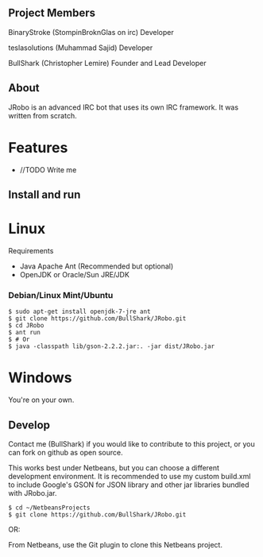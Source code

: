 ## Project Members

BinaryStroke (StompinBroknGlas on irc)
Developer

teslasolutions (Muhammad Sajid)
Developer

BullShark (Christopher Lemire)
Founder and Lead Developer

## About

JRobo is an advanced IRC bot that uses its own IRC framework. It was written from scratch.

# Features
 * //TODO Write me

## Install and run

# Linux

Requirements
 * Java Apache Ant (Recommended but optional)
 * OpenJDK or Oracle/Sun JRE/JDK

### Debian/Linux Mint/Ubuntu
    $ sudo apt-get install openjdk-7-jre ant
    $ git clone https://github.com/BullShark/JRobo.git
    $ cd JRobo
    $ ant run
    $ # Or
    $ java -classpath lib/gson-2.2.2.jar:. -jar dist/JRobo.jar




# Windows

You're on your own.

## Develop

Contact me (BullShark) if you would like to contribute to this project, or you can fork on github as open source.

This works best under Netbeans, but you can choose a different development environment. It is recommended to use my custom build.xml to include Google's GSON for JSON library and other jar libraries bundled with JRobo.jar.

    $ cd ~/NetbeansProjects
    $ git clone https://github.com/BullShark/JRobo.git

OR:

From Netbeans, use the Git plugin to clone this Netbeans project.